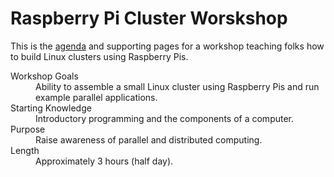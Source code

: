 # Raspberry Pi Cluster Worskshop

This is the [agenda](agenda.md) and supporting pages for a workshop
teaching folks how to build Linux clusters using Raspberry Pis.

<dl>
  <dt>Workshop Goals</dt>
  <dd>Ability to assemble a small Linux cluster using Raspberry Pis
  and run example parallel applications.</dd>
  <dt>Starting Knowledge</dt>
  <dd>Introductory programming and the components of a computer.</dd>
  <dt>Purpose</dt>
  <dd>Raise awareness of parallel and distributed computing.</dd>
  <dt>Length</dt>
  <dd>Approximately 3 hours (half day).</dd>
</dl>
  
